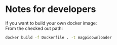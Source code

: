 # Notes for developers

If you want to build your own docker image:   
From the checked out path:
```bash 
docker build -f Dockerfile . -t magpidownloader
```

